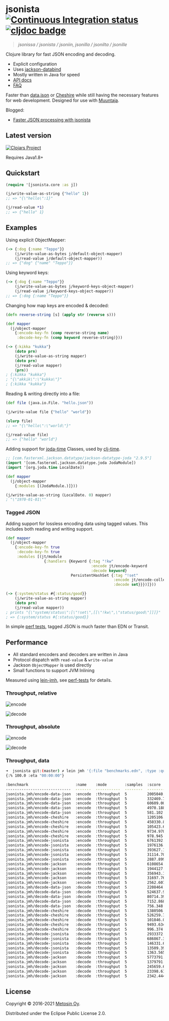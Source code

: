 # jsonista [![Continuous Integration status](https://github.com/metosin/jsonista/workflows/Run%20tests/badge.svg?event=push)](https://github.com/metosin/jsonista/actions) [![cljdoc badge](https://cljdoc.xyz/badge/metosin/jsonista)](https://cljdoc.xyz/d/metosin/jsonista/CURRENT)

> *jsonissa / jsonista / jsoniin, jsonilla / jsonilta / jsonille*

Clojure library for fast JSON encoding and decoding.

* Explicit configuration
* Uses [jackson-databind](https://github.com/FasterXML/jackson-databind)
* Mostly written in Java for speed
* [API docs](https://cljdoc.org/d/metosin/jsonista/CURRENT/api/jsonista)
* [FAQ](https://cljdoc.org/d/metosin/jsonista/CURRENT/doc/frequently-asked-questions)

Faster than [data.json](https://github.com/clojure/data.json) or [Cheshire](https://github.com/dakrone/cheshire) while still having the necessary features for web development. Designed for use with [Muuntaja](https://github.com/metosin/muuntaja).

Blogged:
* [Faster JSON processing with jsonista](http://www.metosin.fi/blog/faster-json-processing-with-jsonista/)

## Latest version

[![Clojars Project](http://clojars.org/metosin/jsonista/latest-version.svg)](http://clojars.org/metosin/jsonista)

Requires Java1.8+

## Quickstart

```clojure
(require '[jsonista.core :as j])

(j/write-value-as-string {"hello" 1})
;; => "{\"hello\":1}"

(j/read-value *1)
;; => {"hello" 1}
```

## Examples

Using explicit ObjectMapper:

```clj
(-> {:dog {:name "Teppo"}}
    (j/write-value-as-bytes j/default-object-mapper)
    (j/read-value j/default-object-mapper))
;; => {"dog" {"name" "Teppo"}}
```

Using keyword keys:

```clj
(-> {:dog {:name "Teppo"}}
    (j/write-value-as-bytes j/keyword-keys-object-mapper)
    (j/read-value j/keyword-keys-object-mapper))
;; => {:dog {:name "Teppo"}}
```

Changing how map keys are encoded & decoded:

```clojure
(defn reverse-string [s] (apply str (reverse s)))

(def mapper
  (j/object-mapper
    {:encode-key-fn (comp reverse-string name)
     :decode-key-fn (comp keyword reverse-string)}))

(-> {:kikka "kukka"}
    (doto prn)
    (j/write-value-as-string mapper)
    (doto prn)
    (j/read-value mapper)
    (prn))
; {:kikka "kukka"}
; "{\"akkik\":\"kukka\"}"
; {:kikka "kukka"}
```

Reading & writing directly into a file:

```clojure
(def file (java.io.File. "hello.json"))

(j/write-value file {"hello" "world"})

(slurp file)
;; => "{\"hello\":\"world\"}"

(j/read-value file)
;; => {"hello" "world"}
```

Adding support for [joda-time](http://www.joda.org/joda-time) Classes, used by [clj-time](https://github.com/clj-time/clj-time).

```clj
;; [com.fasterxml.jackson.datatype/jackson-datatype-joda "2.9.5"]
(import '[com.fasterxml.jackson.datatype.joda JodaModule])
(import '[org.joda.time LocalDate])

(def mapper
  (j/object-mapper
    {:modules [(JodaModule.)]}))

(j/write-value-as-string (LocalDate. 0) mapper)
; "\"1970-01-01\""
```

### Tagged JSON

Adding support for lossless encoding data using tagged values. This
includes both reading and writing support.

```clj
(def mapper
  (j/object-mapper
    {:encode-key-fn true
     :decode-key-fn true
     :modules [(jt/module
                 {:handlers {Keyword {:tag "!kw"
                                      :encode jt/encode-keyword
                                      :decode keyword}
                             PersistentHashSet {:tag "!set"
                                                :encode jt/encode-collection
                                                :decode set}}})]}))

(-> {:system/status #{:status/good}}
    (j/write-value-as-string mapper)
    (doto prn)
    (j/read-value mapper))
; prints "{\"system/status\":[\"!set\",[[\"!kw\",\"status/good\"]]]}"
; => {:system/status #{:status/good}}
```

In simple [perf tests](https://github.com/metosin/jsonista/blob/master/test/jsonista/json_perf_test.clj), tagged JSON is much faster than EDN or Transit.

## Performance

* All standard encoders and decoders are written in Java
* Protocol dispatch with `read-value` & `write-value`
* Jackson `ObjectMapper` is used directly
* Small functions to support JVM Inlining

Measured using [lein-jmh](https://github.com/jgpc42/lein-jmh),
see [perf-tests](/test/jsonista/jmh.clj) for details.

### Throughput, relative

![encode](/docs/json-encode.png)

![decode](/docs/json-decode.png)

### Throughput, absolute

![encode](/docs/json-encode-t.png)

![decode](/docs/json-decode-t.png)

### Throughput, data

```bash
➜  jsonista git:(master) ✗ lein jmh '{:file "benchmarks.edn", :type :quick, :format :table}'
{:% 100.0 :eta "00:00:00"}

:benchmark                     :name    :mode        :samples  :score              :score-error  :params
-----------------------------  -------  -----------  --------  ------------------  ------------  --------------
jsonista.jmh/encode-data-json  :encode  :throughput  5         2005040.000  ops/s  18641.040     {:size "10b"}
jsonista.jmh/encode-data-json  :encode  :throughput  5         332469.712   ops/s  58885.657     {:size "100b"}
jsonista.jmh/encode-data-json  :encode  :throughput  5         60609.008    ops/s  11476.851     {:size "1k"}
jsonista.jmh/encode-data-json  :encode  :throughput  5         4970.188     ops/s  638.168       {:size "10k"}
jsonista.jmh/encode-data-json  :encode  :throughput  5         581.102      ops/s  5.168         {:size "100k"}
jsonista.jmh/encode-cheshire   :encode  :throughput  5         1205106.095  ops/s  42282.531     {:size "10b"}
jsonista.jmh/encode-cheshire   :encode  :throughput  5         450330.840   ops/s  23666.810     {:size "100b"}
jsonista.jmh/encode-cheshire   :encode  :throughput  5         105423.654   ops/s  8408.732      {:size "1k"}
jsonista.jmh/encode-cheshire   :encode  :throughput  5         9734.970     ops/s  118.249       {:size "10k"}
jsonista.jmh/encode-cheshire   :encode  :throughput  5         978.945      ops/s  8.672         {:size "100k"}
jsonista.jmh/encode-jsonista   :encode  :throughput  5         6761392.263  ops/s  113396.242    {:size "10b"}
jsonista.jmh/encode-jsonista   :encode  :throughput  5         1976136.012  ops/s  50656.525     {:size "100b"}
jsonista.jmh/encode-jsonista   :encode  :throughput  5         393627.163   ops/s  4972.565      {:size "1k"}
jsonista.jmh/encode-jsonista   :encode  :throughput  5         31114.706    ops/s  557.984       {:size "10k"}
jsonista.jmh/encode-jsonista   :encode  :throughput  5         2887.899     ops/s  59.618        {:size "100k"}
jsonista.jmh/encode-jackson    :encode  :throughput  5         6108654.930  ops/s  2090135.205   {:size "10b"}
jsonista.jmh/encode-jackson    :encode  :throughput  5         1944127.861  ops/s  431031.615    {:size "100b"}
jsonista.jmh/encode-jackson    :encode  :throughput  5         356943.193   ops/s  3977.765      {:size "1k"}
jsonista.jmh/encode-jackson    :encode  :throughput  5         31697.766    ops/s  1753.636      {:size "10k"}
jsonista.jmh/encode-jackson    :encode  :throughput  5         2562.607     ops/s  177.252       {:size "100k"}
jsonista.jmh/decode-data-json  :decode  :throughput  5         2208464.243  ops/s  187701.406    {:size "10b"}
jsonista.jmh/decode-data-json  :decode  :throughput  5         524637.916   ops/s  28974.507     {:size "100b"}
jsonista.jmh/decode-data-json  :decode  :throughput  5         80714.396    ops/s  4794.186      {:size "1k"}
jsonista.jmh/decode-data-json  :decode  :throughput  5         7152.868     ops/s  882.978       {:size "10k"}
jsonista.jmh/decode-data-json  :decode  :throughput  5         756.348      ops/s  77.543        {:size "100k"}
jsonista.jmh/decode-cheshire   :decode  :throughput  5         1380506.771  ops/s  61626.508     {:size "10b"}
jsonista.jmh/decode-cheshire   :decode  :throughput  5         526259.733   ops/s  8367.880      {:size "100b"}
jsonista.jmh/decode-cheshire   :decode  :throughput  5         101846.083   ops/s  1052.037      {:size "1k"}
jsonista.jmh/decode-cheshire   :decode  :throughput  5         9493.634     ops/s  177.983       {:size "10k"}
jsonista.jmh/decode-cheshire   :decode  :throughput  5         996.374      ops/s  12.745        {:size "100k"}
jsonista.jmh/decode-jsonista   :decode  :throughput  5         2933372.525  ops/s  40995.514     {:size "10b"}
jsonista.jmh/decode-jsonista   :decode  :throughput  5         686867.379   ops/s  3734.473      {:size "100b"}
jsonista.jmh/decode-jsonista   :decode  :throughput  5         146331.608   ops/s  1187.801      {:size "1k"}
jsonista.jmh/decode-jsonista   :decode  :throughput  5         13509.398    ops/s  248.500       {:size "10k"}
jsonista.jmh/decode-jsonista   :decode  :throughput  5         1363.565     ops/s  10.496        {:size "100k"}
jsonista.jmh/decode-jackson    :decode  :throughput  5         5773791.401  ops/s  31457.861     {:size "10b"}
jsonista.jmh/decode-jackson    :decode  :throughput  5         1379791.334  ops/s  370113.189    {:size "100b"}
jsonista.jmh/decode-jackson    :decode  :throughput  5         245659.626   ops/s  12711.129     {:size "1k"}
jsonista.jmh/decode-jackson    :decode  :throughput  5         23398.618    ops/s  2886.782      {:size "10k"}
jsonista.jmh/decode-jackson    :decode  :throughput  5         2342.444     ops/s  155.288       {:size "100k"}
```

## License

Copyright &copy; 2016-2021 [Metosin Oy](http://www.metosin.fi).

Distributed under the Eclipse Public License 2.0.
